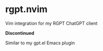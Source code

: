 # rgpt.nvim
Vim integration for my RGPT ChatGPT client

**Discontinued**

Similar to my gpt.el Emacs plugin
